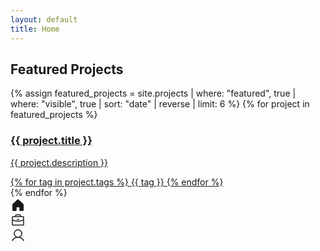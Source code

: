 ```yaml
---
layout: default
title: Home
---
```


<div class="max-w-7xl mx-auto px-4 sm:px-6 lg:px-8">
  <div class="flex items-center bg-[#fbfaf9] py-4 pb-2 justify-between">
    <h2 class="text-[#191610] text-lg font-bold leading-tight tracking-[-0.015em] flex-1 text-center">Featured Projects</h2>
  </div>

  <div class="grid grid-cols-1 md:grid-cols-2 lg:grid-cols-3 gap-6 py-6">
    {% assign featured_projects = site.projects | where: "featured", true | where: "visible", true | sort: "date" | reverse | limit: 6 %}
    {% for project in featured_projects %}
    <a href="{{ project.url }}" class="block bg-white rounded-xl overflow-hidden shadow-sm hover:shadow-md transition-shadow duration-300 focus:outline-none focus:ring-2 focus:ring-accent">
      <div class="aspect-video w-full bg-cover bg-center" style="background-image: url('{{ project.image }}')"></div>
      <div class="p-4">
        <h3 class="text-[#191610] text-lg font-bold leading-tight mb-2">{{ project.title }}</h3>
        <p class="text-[#8c7f5a] text-sm leading-normal mb-4">{{ project.description }}</p>
        <div class="flex flex-wrap gap-2">
          {% for tag in project.tags %}
          <span class="text-[#191610] text-xs font-medium bg-[#f1efe9] px-3 py-1 rounded-full">{{ tag }}</span>
          {% endfor %}
        </div>
      </div>
    </a>
    {% endfor %}
  </div>
</div>

<div class="h-20"></div>

<div class="fixed bottom-0 left-0 right-0">
  <div class="flex gap-2 border-t border-[#f1efe9] bg-[#fbfaf9] px-4 pb-3 pt-2">
    <a class="flex flex-1 flex-col items-center justify-end gap-1 text-[#191610]" href="/">
      <div class="text-[#191610] flex h-8 items-center justify-center">
        <svg xmlns="http://www.w3.org/2000/svg" width="24px" height="24px" fill="currentColor" viewBox="0 0 256 256">
          <path d="M224,115.55V208a16,16,0,0,1-16,16H168a16,16,0,0,1-16-16V168a8,8,0,0,0-8-8H112a8,8,0,0,0-8,8v40a16,16,0,0,1-16,16H48a16,16,0,0,1-16-16V115.55a16,16,0,0,1,5.17-11.78l80-75.48.11-.11a16,16,0,0,1,21.53,0,1.14,1.14,0,0,0,.11.11l80,75.48A16,16,0,0,1,224,115.55Z"></path>
        </svg>
      </div>
    </a>
    <a class="flex flex-1 flex-col items-center justify-end gap-1 text-[#8c7f5a]" href="/projects">
      <div class="text-[#8c7f5a] flex h-8 items-center justify-center">
        <svg xmlns="http://www.w3.org/2000/svg" width="24px" height="24px" fill="currentColor" viewBox="0 0 256 256">
          <path d="M216,56H176V48a24,24,0,0,0-24-24H104A24,24,0,0,0,80,48v8H40A16,16,0,0,0,24,72V200a16,16,0,0,0,16,16H216a16,16,0,0,0,16-16V72A16,16,0,0,0,216,56ZM96,48a8,8,0,0,1,8-8h48a8,8,0,0,1,8,8v8H96ZM216,72v41.61A184,184,0,0,1,128,136a184.07,184.07,0,0,1-88-22.38V72Zm0,128H40V131.64A200.19,200.19,0,0,0,128,152a200.25,200.25,0,0,0,88-20.37V200ZM104,112a8,8,0,0,1,8-8h32a8,8,0,0,1,0,16H112A8,8,0,0,1,104,112Z"></path>
        </svg>
      </div>
    </a>
    <a class="flex flex-1 flex-col items-center justify-end gap-1 text-[#8c7f5a]" href="/about">
      <div class="text-[#8c7f5a] flex h-8 items-center justify-center">
        <svg xmlns="http://www.w3.org/2000/svg" width="24px" height="24px" fill="currentColor" viewBox="0 0 256 256">
          <path d="M230.92,212c-15.23-26.33-38.7-45.21-66.09-54.16a72,72,0,1,0-73.66,0C63.78,166.78,40.31,185.66,25.08,212a8,8,0,1,0,13.85,8c18.84-32.56,52.14-52,89.07-52s70.23,19.44,89.07,52a8,8,0,1,0,13.85-8ZM72,96a56,56,0,1,1,56,56A56.06,56.06,0,0,1,72,96Z"></path>
        </svg>
      </div>
    </a>
  </div>
  <div class="h-5 bg-[#fbfaf9]"></div>
</div>


